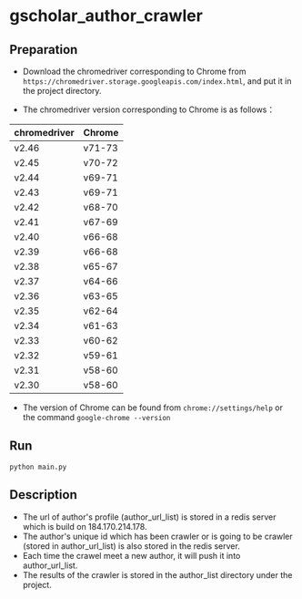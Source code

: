 # gscholar_author_crawler

## Preparation

- Download the chromedriver corresponding to Chrome from ```https://chromedriver.storage.googleapis.com/index.html```, and put it in the project directory.

- The chromedriver version corresponding to Chrome is as follows：

| chromedriver | Chrome |
| ------ | ------ |
| v2.46 | v71-73 |
| v2.45 | v70-72 |
| v2.44 | v69-71 |
| v2.43 | v69-71 |
| v2.42 | v68-70 |
| v2.41 | v67-69 |
| v2.40 | v66-68 |
| v2.39 | v66-68 |
| v2.38 | v65-67 |
| v2.37 | v64-66 |
| v2.36 | v63-65 |
| v2.35 | v62-64 |
| v2.34 | v61-63 |
| v2.33 | v60-62 |
| v2.32 | v59-61 |
| v2.31 | v58-60 |
| v2.30 | v58-60 |

- The version of Chrome can be found from ```chrome://settings/help``` or the command ```google-chrome --version```

## Run
	python main.py

## Description
+ The url of author's profile (author_url_list) is stored in a redis server which is build on 184.170.214.178.
+ The author's unique id which has been crawler or is going to be crawler (stored in author_url_list) is also stored in the redis server. 
+ Each time the crawel meet a new author, it will push it into author_url_list.
+ The results of the crawler is stored in the author_list directory under the project. 




